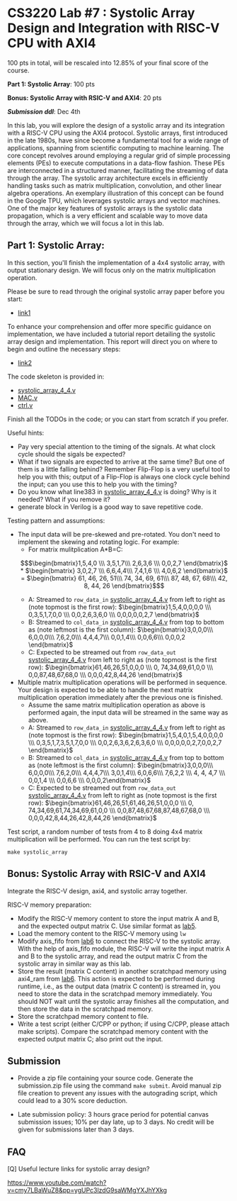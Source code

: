 # CS3220 Lab #7 : Systolic Array Design and Integration with RISC-V CPU with AXI4

100 pts in total, will be rescaled into 12.85% of your final score of the course.  

**Part 1: Systolic Array**: 100 pts

**Bonus: Systolic Array with RSIC-V and AXI4**: 20 pts

***Submission ddl***: Dec 4th

In this lab, you will explore the design of a systolic array and its integration with a RISC-V CPU using the AXI4 protocol. Systolic arrays, first introduced in the late 1980s, have since become a fundamental tool for a wide range of applications, spanning from scientific computing to machine learning. The core concept revolves around employing a regular grid of simple processing elements (PEs) to execute computations in a data-flow fashion. These PEs are interconnected in a structured manner, facilitating the streaming of data through the array. The systolic array architecture excels in efficiently handling tasks such as matrix multiplication, convolution, and other linear algebra operations. An exemplary illustration of this concept can be found in the Google TPU, which leverages systolic arrays and vector machines. One of the major key features of systolic arrays is the systolic data propagation, which is a very efficient and scalable way to move data through the array, which we will focus a lot in this lab.

## Part 1: Systolic Array:

In this section, you'll finish the implementation of a 4x4 systolic array, with output stationary design. We will focus only on the matrix multiplication operation. 

Please be sure to read through the original systolic array paper before you start: 

- [link1](https://www.princeton.edu/~kung/papers_pdf/New%20Folder/VLSI%20Array%20Processors.pdf) 

To enhance your comprehension and offer more specific guidance on implementation, we have included a tutorial report detailing the systolic array design and implementation. This report will direct you on where to begin and outline the necessary steps:
- [link2](CS3220_systolic_array_luke_zhang.pdf)

The code skeleton is provided in: 
- [systolic_array_4_4.v](systolic_array_4_4.v)
- [MAC.v](MAC.v)
- [ctrl.v](ctrl.v)

Finish all the TODOs in the code; or you can start from scratch if you prefer.

Useful hints:
- Pay very special attention to the timing of the signals. At what clock cycle should the sigals be expected?
- What if two signals are expected to arrive at the same time? But one of them is a little falling behind? Remember Flip-Flop is a very useful tool to help you with this; output of a Flip-Flop is always one clock cycle behind the input; can you use this to help you with the timing?
- Do you know what line383 in [systolic_array_4_4.v](systolic_array_4_4.v) is doing? Why is it needed? What if you remove it?
- generate block in Verilog is a good way to save repetitive code.



Testing pattern and assumptions:
- The input data will be pre-skewed and pre-rotated. You don't need to implement the skewing and rotating logic. For example:
    - For matrix mulitplication A*B=C: 
    ```math
    $\begin{bmatrix}1,5,4,0 \\\ 3,5,1,7\\\ 2,6,3,6 \\\ 0,0,2,7 \end{bmatrix}$ * $\begin{bmatrix} 3,0,2,7 \\\ 6,6,4,4\\\ 7,4,1,6 \\\ 4,0,6,2 \end{bmatrix}$ = $\begin{bmatrix} 61, 46, 26, 51\\\ 74, 34, 69, 61\\\ 87, 48, 67, 68\\\ 42, 8, 44, 26 \end{bmatrix}$
    ```
    - A: Streamed to ```row_data_in``` [systolic_array_4_4.v](systolic_array_4_4.v) from left to right as (note topmost is the first row): $\begin{bmatrix}1,5,4,0,0,0,0 \\\ 0,3,5,1,7,0,0 \\\ 0,0,2,6,3,6,0 \\\ 0,0,0,0,0,2,7 \end{bmatrix}$
    - B: Streamed to ```col_data_in``` [systolic_array_4_4.v](systolic_array_4_4.v) from top to bottom as (note leftmost is the first column): $\begin{bmatrix}3,0,0,0\\\ 6,0,0,0\\\ 7,6,2,0\\\ 4,4,4,7\\\ 0,0,1,4\\\ 0,0,6,6\\\ 0,0,0,2 \end{bmatrix}$
    - C: Expected to be streamed out from ```row_data_out``` [systolic_array_4_4.v](systolic_array_4_4.v) from left to right as (note topmost is the first row): $\begin{bmatrix}61,46,26,51,0,0,0 \\\ 0, 74,34,69,61,0,0 \\\ 0,0,87,48,67,68,0 \\\ 0,0,0,42,8,44,26 \end{bmatrix}$
- Multiple matrix multiplication operations will be performed in sequence. Your design is expected to be able to handle the next matrix multiplication operation immediately after the previous one is finished.
    - Assume the same matrix multiplication operation as above is performed again, the input data will be streamed in the same way as above.
    - A: Streamed to ```row_data_in``` [systolic_array_4_4.v](systolic_array_4_4.v) from left to right as (note topmost is the first row): $\begin{bmatrix}1,5,4,0,1,5,4,0,0,0,0 \\\ 0,3,5,1,7,3,5,1,7,0,0 \\\ 0,0,2,6,3,6,2,6,3,6,0 \\\ 0,0,0,0,0,2,7,0,0,2,7 \end{bmatrix}$
    - B: Streamed to ```col_data_in``` [systolic_array_4_4.v](systolic_array_4_4.v) from top to bottom as (note leftmost is the first column): $\begin{bmatrix}3,0,0,0\\\ 6,0,0,0\\\ 7,6,2,0\\\ 4,4,4,7\\\ 3,0,1,4\\\ 6,0,6,6\\\ 7,6,2,2 \\\ 4, 4, 4,7 \\\ 0,0,1,4 \\\ 0,0,6,6 \\\ 0,0,0,2\end{bmatrix}$
    - C: Expected to be streamed out from ```row_data_out``` [systolic_array_4_4.v](systolic_array_4_4.v) from left to right as (note topmost is the first row): $\begin{bmatrix}61,46,26,51,61,46,26,51,0,0,0 \\\ 0, 74,34,69,61,74,34,69,61,0,0 \\\ 0,0,87,48,67,68,87,48,67,68,0 \\\ 0,0,0,42,8,44,26,42,8,44,26 \end{bmatrix}$

Test script, a random number of tests from 4 to 8 doing 4x4 matrix multiplication will be performed. You can run the test script by:

```make systolic_array```




## Bonus: Systolic Array with RSIC-V and AXI4

Integrate the RISC-V design, axi4, and systolic array together.

RISC-V memory preparation:
- Modify the RISC-V memory content to store the input matrix A and B, and the expected output matrix C. Use similar format as [lab5](https://github.com/gt-cs3220-23fall/cs3220-labs/blob/master/lab5/test/part7/alutest2.S).
- Load the memory content to the RISC-V memory using ```lw```
- Modify axis_fifo from [lab6](https://github.com/gt-cs3220-23fall/cs3220-labs/blob/master/lab6/axis_data_fifo.v) to connect the RISC-V to the systolic array. With the help of axis_fifo module, the RISC-V will write the input matrix A and B to the systolic array, and read the output matrix C from the systolic array in similar way as this lab.
- Store the result (matrix C content) in another scratchpad memory using axi4_ram from [lab6](https://github.com/gt-cs3220-23fall/cs3220-labs/blob/master/lab6/axi4_ram.v). This action is expected to be performed during runtime, i.e., as the output data (matrix C content) is streamed in, you need to store the data in the scratchpad memory immediately. You should NOT wait until the systolic array finishes all the computation, and then store the data in the scratchpad memory.
- Store the scratchpad memory content to file.
- Write a test script (either C/CPP or python; if using C/CPP, please attach make scripts). Compare the scratchpad memory content with the expected output matrix C; also print out the input. 

## Submission

+ Provide a zip file containing your source code. Generate the submission.zip file using the command `make submit`. Avoid manual zip file creation to prevent any issues with the autograding script, which could lead to a 30% score deduction.
* Late submission policy: 3 hours grace period for potential canvas submission issues; 10% per day late, up to 3 days. No credit will be given for submissions later than 3 days.




## FAQ 
[Q] Useful lecture links for systolic array design?

https://www.youtube.com/watch?v=cmy7LBaWuZ8&pp=ygUPc3lzdG9saWMgYXJhYXkg 

